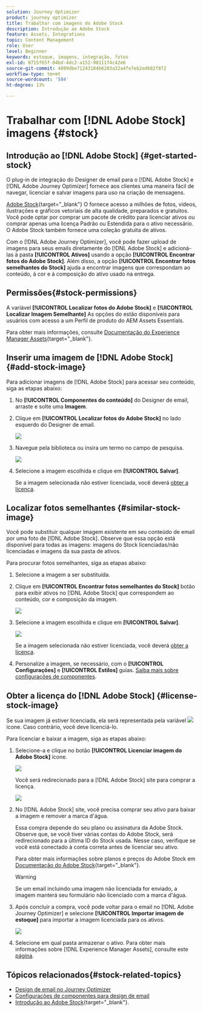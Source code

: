 ```yaml
---
solution: Journey Optimizer
product: journey optimizer
title: Trabalhar com imagens do Adobe Stock
description: Introdução ao Adobe Stock
feature: Assets, Integrations
topic: Content Management
role: User
level: Beginner
keywords: estoque, imagens, integração, fotos
exl-id: 0715f65f-04bd-4dc2-a152-98111f4c42e6
source-git-commit: 4899dbe71243184b6283a32a4fe7eb2edb82f872
workflow-type: tm+mt
source-wordcount: '584'
ht-degree: 13%

---
```


# Trabalhar com [!DNL Adobe Stock] imagens {#stock}

## Introdução ao [!DNL Adobe Stock] {#get-started-stock}

O plug-in de integração do Designer de email para o [!DNL Adobe Stock] e [!DNL Adobe Journey Optimizer] fornece aos clientes uma maneira fácil de navegar, licenciar e salvar imagens para uso na criação de mensagens.

[Adobe Stock](https://helpx.adobe.com/stock/get-started.html){target="_blank"} O fornece acesso a milhões de fotos, vídeos, ilustrações e gráficos vetoriais de alta qualidade, preparados e gratuitos. Você pode optar por comprar um pacote de crédito para licenciar ativos ou comprar apenas uma licença Padrão ou Estendida para o ativo necessário. O Adobe Stock também fornece uma coleção gratuita de ativos.

Com o [!DNL Adobe Journey Optimizer], você pode fazer upload de imagens para seus emails diretamente do [!DNL Adobe Stock] e adicioná-las à pasta **[!UICONTROL Ativos]** usando a opção **[!UICONTROL Encontrar fotos do Adobe Stock]**. Além disso, a opção **[!UICONTROL Encontrar fotos semelhantes do Stock]** ajuda a encontrar imagens que correspondam ao conteúdo, à cor e à composição do ativo usado na entrega.

## Permissões{#stock-permissions}

A variável **[!UICONTROL Localizar fotos do Adobe Stock]** e **[!UICONTROL Localizar Imagem Semelhante]** As opções do estão disponíveis para usuários com acesso a um Perfil de produto do AEM Assets Essentials.

Para obter mais informações, consulte [Documentação do Experience Manager Assets](https://experienceleague.adobe.com/docs/experience-manager-assets-essentials/help/get-started-admins/deploy-administer.html#add-users-to-essentials){target="_blank"}.

## Inserir uma imagem de [!DNL Adobe Stock] {#add-stock-image}

Para adicionar imagens de [!DNL Adobe Stock] para acessar seu conteúdo, siga as etapas abaixo:

1. No **[!UICONTROL Componentes do conteúdo]** do Designer de email, arraste e solte uma **Imagem**.

1. Clique em **[!UICONTROL Localizar fotos do Adobe Stock]** no lado esquerdo do Designer de email.

   ![](assets/stock-find-photos.png)

1. Navegue pela biblioteca ou insira um termo no campo de pesquisa.

   ![](assets/stock-select-from-lib.png)

1. Selecione a imagem escolhida e clique em **[!UICONTROL Salvar]**.

   Se a imagem selecionada não estiver licenciada, você deverá [obter a licença](#license-stock-image).

## Localizar fotos semelhantes {#similar-stock-image}

Você pode substituir qualquer imagem existente em seu conteúdo de email por uma foto de [!DNL Adobe Stock]. Observe que essa opção está disponível para todas as imagens: imagens do Stock licenciadas/não licenciadas e imagens da sua pasta de ativos.

Para procurar fotos semelhantes, siga as etapas abaixo:

1. Selecione a imagem a ser substituída.
1. Clique em **[!UICONTROL Encontrar fotos semelhantes do Stock]** botão para exibir ativos no [!DNL Adobe Stock] que correspondem ao conteúdo, cor e composição da imagem.

   ![](assets/stock-similar.png)

1. Selecione a imagem escolhida e clique em **[!UICONTROL Salvar]**.

   ![](assets/stock-similar-results.png)

   Se a imagem selecionada não estiver licenciada, você deverá [obter a licença](#license-stock-image).

1. Personalize a imagem, se necessário, com o **[!UICONTROL Configurações]** e **[!UICONTROL Estilos]** guias. [Saiba mais sobre configurações de componentes](../email/content-components.md).

## Obter a licença do [!DNL Adobe Stock] {#license-stock-image}

Se sua imagem já estiver licenciada, ela será representada pela variável ![](assets/stock_10.png) ícone. Caso contrário, você deve licenciá-lo.

Para licenciar e baixar a imagem, siga as etapas abaixo:

1. Selecione-a e clique no botão **[!UICONTROL Licenciar imagem do Adobe Stock]** ícone.

   ![](assets/stock-license-icon.png)

   Você será redirecionado para a [!DNL Adobe Stock] site para comprar a licença.

   ![](assets/stock-license-photo.png)

1. No [!DNL Adobe Stock] site, você precisa comprar seu ativo para baixar a imagem e remover a marca d&#39;água.

   Essa compra depende do seu plano ou assinatura da Adobe Stock. Observe que, se você tiver várias contas do Adobe Stock, será redirecionado para a última ID do Stock usada. Nesse caso, verifique se você está conectado à conta correta antes de licenciar seu ativo.

   Para obter mais informações sobre planos e preços do Adobe Stock em [Documentação do Adobe Stock](https://stock.adobe.com/plans){target="_blank"}.

   >[!WARNING]
   > Se um email incluindo uma imagem não licenciada for enviado, a imagem manterá seu formulário não licenciado com a marca d&#39;água.

1. Após concluir a compra, você pode voltar para o email no [!DNL Adobe Journey Optimizer] e selecione **[!UICONTROL Importar imagem de estoque]** para importar a imagem licenciada para os ativos.

   ![](assets/stock_6.png)

1. Selecione em qual pasta armazenar o ativo. Para obter mais informações sobre [!DNL Experience Manager Assets], consulte este [página](assets.md#get-started-assets).

## Tópicos relacionados{#stock-related-topics}

* [Design de email no Journey Optimizer](../email/get-started-email-design.md)
* [Configurações de componentes para design de email](../email/content-components.md)
* [Introdução ao Adobe Stock](https://helpx.adobe.com/stock/get-started.html){target="_blank"}.

